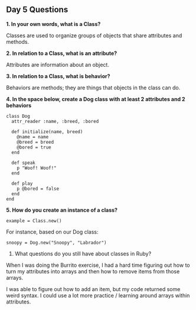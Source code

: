 ## Day 5 Questions

**1. In your own words, what is a Class?**

Classes are used to organize groups of objects that share attributes and methods.

**2. In relation to a Class, what is an attribute?**

Attributes are information about an object.

**3. In relation to a Class, what is behavior?**

Behaviors are methods; they are things that objects in the class can do.

**4. In the space below, create a Dog class with at least 2 attributes and 2 behaviors**

```
class Dog
  attr_reader :name, :breed, :bored

  def initialize(name, breed)
    @name = name
    @breed = breed
    @bored = true
  end  

  def speak
    p "Woof! Woof!"
  end  

  def play
    p @bored = false
  end
end
```

**5. How do you create an instance of a class?**

```
example = Class.new()
```

For instance, based on our Dog class:

```
snoopy = Dog.new("Snoopy", "Labrador")
```

1. What questions do you still have about classes in Ruby?

When I was doing the Burrito exercise, I had a hard time figuring out how to turn my attributes into arrays and then how to remove items from those arrays.

I was able to figure out how to add an item, but my code returned some weird syntax. I could use a lot more practice / learning around arrays within attributes.
